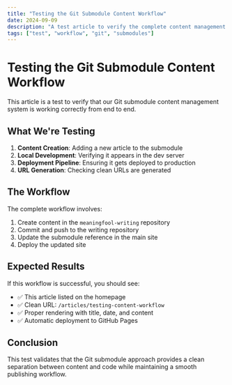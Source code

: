 ```yaml
---
title: "Testing the Git Submodule Content Workflow"
date: 2024-09-09
description: "A test article to verify the complete content management workflow using Git submodules"
tags: ["test", "workflow", "git", "submodules"]
---
```


# Testing the Git Submodule Content Workflow

This article is a test to verify that our Git submodule content management system is working correctly from end to end.

## What We're Testing

1. **Content Creation**: Adding a new article to the submodule
2. **Local Development**: Verifying it appears in the dev server
3. **Deployment Pipeline**: Ensuring it gets deployed to production
4. **URL Generation**: Checking clean URLs are generated

## The Workflow

The complete workflow involves:

1. Create content in the `meaningfool-writing` repository
2. Commit and push to the writing repository  
3. Update the submodule reference in the main site
4. Deploy the updated site

## Expected Results

If this workflow is successful, you should see:
- ✅ This article listed on the homepage
- ✅ Clean URL: `/articles/testing-content-workflow`
- ✅ Proper rendering with title, date, and content
- ✅ Automatic deployment to GitHub Pages

## Conclusion

This test validates that the Git submodule approach provides a clean separation between content and code while maintaining a smooth publishing workflow.